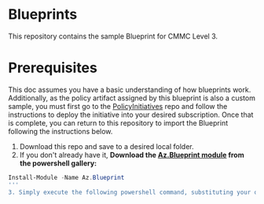 # Blueprints
This repository contains the sample Blueprint for CMMC Level 3.  

# Prerequisites
This doc assumes you have a basic understanding of how blueprints work. Additionally, as the policy artifact assigned by this blueprint is also a custom sample, you must first go to the [PolicyInitiatives](https://github.com/adamdimopoulos/PolicyInitiatives) repo and follow the instructions to deploy the initiative into your desired subscription.  Once that is complete, you can return to this repository to import the Blueprint following the instructions below.

1. Download this repo and save to a desired local folder.
2. If you don't already have it, **Download the [Az.Blueprint module](https://powershellgallery.com/packages/Az.Blueprint/) from the powershell gallery:**
```powershell 
Install-Module -Name Az.Blueprint
'''
3. Simply execute the following powershell command, substituting your own subscriptionid and inputpath: 'Import-AzBlueprintWithArtifact -Name CMMC-L3 -SubscriptionId 00000000-0000-0000-0000-000000000000 -InputPath  C:\Blueprints\SampleBlueprint'
